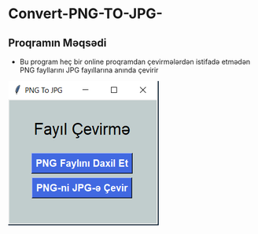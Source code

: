 # Convert-PNG-TO-JPG-

## Proqramın Məqsədi

* Bu program heç bir online proqramdan çevirmələrdən istifadə etmədən PNG fayllarını JPG fayıllarına anında çevirir

![Program Sekili](https://github.com/Ruslan281/Convert-PNG-TO-JPG-/blob/master/PNG_JPG.PNG)
